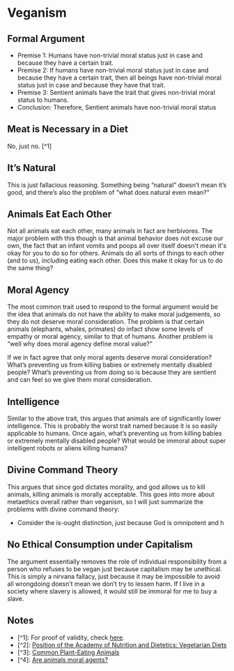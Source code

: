 # Veganism

## Formal Argument

* Premise 1: Humans have non-trivial moral status just in case and because they have a certain trait.
* Premise 2: If humans have non-trivial moral status just in case and because they have a certain trait, then all beings have non-trivial moral status just in case and because they have that trait.
* Premise 3: Sentient animals have the trait that gives non-trivial moral status to humans.
* Conclusion: Therefore, Sentient animals have non-trivial moral status 

## Meat is Necessary in a Diet

No, just no. \[^1\]

## It’s Natural

This is just fallacious reasoning. Something being “natural” doesn’t mean it’s good, and there’s also the problem of “what does natural even mean?”

## Animals Eat Each Other

Not all animals eat each other, many animals in fact are herbivores.  The major problem with this though is that animal behavior does not excuse our own, the fact that an infant vomits and poops all over itself doesn't mean it's okay for you to do so for others. Animals do all sorts of things to each other \(and to us\), including eating each other. Does this make it okay for us to do the same thing?

## Moral Agency

The most common trait used to respond to the formal argument would be the idea that animals do not have the ability to make moral judgements, so they do not deserve moral consideration. The problem is that certain animals \(elephants, whales, primates\) do infact show some levels of empathy or moral agency, similar to that of humans. Another problem is “well why does moral agency define moral value?”

 If we in fact agree that only moral agents deserve moral consideration? What’s preventing us from killing babies or extremely mentally disabled people? What’s preventing us from doing so is because they are sentient and can feel so we give them moral consideration.

## Intelligence

Similar to the above trait, this argues that animals are of significantly lower intelligence. This is probably the worst trait named because it is so easily applicable to humans. Once again, what’s preventing us from killing babies or extremely mentally disabled people? What would be immoral about super intelligent robots or aliens killing humans?

## Divine Command Theory

This argues that since god dictates morality, and god allows us to kill animals, killing animals is morally acceptable. This goes into more about metaethics overall rather than veganism, so I will just summarize the problems with divine command theory:

* Consider the is-ought distinction, just because God is omnipotent and h

## No Ethical Consumption under Capitalism

The argument essentially removes the role of individual responsibility from a person who refuses to be vegan just because capitalism may be unethical. This is simply a nirvana fallacy, just because it may be impossible to avoid all wrongdoing doesn’t mean we don’t try to lessen harm. If I live in a society where slavery is allowed, it would still be immoral for me to buy a slave.

## Notes

* \[^1\]: For proof of validity, check [here](https://philosophicalvegan.com/wiki/index.php/NameTheTrait_2.0#Proof_of_Validity).
* \[^2\]:  [Position of the Academy of Nutrition and Dietetics: Vegetarian Diets](https://pubmed.ncbi.nlm.nih.gov/27886704/)
* \[^3\]:  [Common Plant-Eating Animals](https://examples.yourdictionary.com/herbivore-examples-common-plant-eating-animals.html)
* \[^4\]: [Are animals moral agents?](https://www.efe.com/efe/english/technology/are-animals-moral-agents/50000267-4013881)

